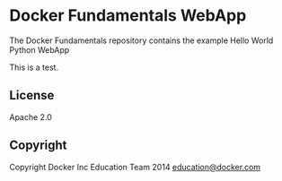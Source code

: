 Docker Fundamentals WebApp
==========================

The Docker Fundamentals repository contains the example Hello World Python WebApp

This is a test.

## License

Apache 2.0

## Copyright

Copyright Docker Inc Education Team 2014 <education@docker.com>
